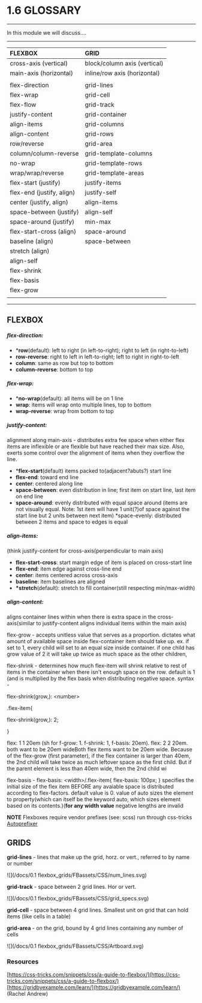 # 1.6 GLOSSARY
---
In this module we will discuss....

<hr />


| **FLEXBOX** | **GRID** |
| :--- | :--- |
| cross-axis \(vertical\) | block/column axis \(vertical\) |
| main-axis \(horizontal\) | inline/row axis \(horizontal\) |
|  |  |
| flex-direction | grid-lines |
| flex-wrap | grid-cell |
| flex-flow | grid-track |
| justify-content | grid-container |
| align-items | grid-columns |
| align-content | grid-rows |
| row/reverse | grid-area |
| column/column-reverse | grid-template-columns |
| no-wrap | grid-template-rows |
| wrap/wrap/reverse | grid-template-areas |
| flex-start  \(justify\) | justify-items |
| flex-end \(justify, align\) | justify-self |
| center \(justify, align\) | align-items |
| space-between \(justify\) | align-self |
| space-around \(justify\) | min-max |
| flex-start-cross \(align\) | space-around |
| baseline \(align\) | space-between |
| stretch \(align\) |  |
| align-self |  |
| flex-shrink |  |
| flex-basis |  |
| flex-grow |  |
|  |  |

---

## FLEXBOX

##### **flex-direction:**

* \***row**\(default\): left to right \(in left-to-right\); right to left \(in right-to-left\)
* **row-reverse**: right to left in left-to-right; left to right in right-to-left
* **column**: same as row but top to bottom
* **column-reverse**: bottom to top

##### **flex-wrap:**

* \***no-wrap**\(default\): all items will be on 1 line
* **wrap**: items will wrap onto multiple lines, top to bottom
* **wrap-reverse**: wrap from bottom to top

##### **justify-content:**

alignment along main-axis - distributes extra fee space when either flex items are inflexible or are flexible but have reached their max size. Also, exerts some control over the alignment of items when they overflow the line.

* \***flex-start**\(default\) items packed to\(adjacent?abuts?\) start line
* **flex-end**: toward end line
* **center**: centered along line
* **space-between**: even distribution in line; first item on start line, last item on end line
* **space-around**: evenly distributed with equal space around \(items are not visually equal. Note: 1st item will have 1 unit\(?\)of space against the start line but 2 units between next item\)   \*space-evenly: distributed between 2 items and space to edges is equal

##### **align-items:**

\(think justify-content for cross-axis\(perpendicular to main axis\)

* **flex-start-cross**: start margin edge of item is placed on cross-start line
* **flex-end**: item edge against cross-line end
* **center**: items centered across cross-axis
* **baseline**: item baselines are aligned
* **\*stretch**\(default\): stretch to fill container\(still respecting min/max-width\)

##### **align-content:**

aligns container lines within when there is extra space in the cross-axis\(similar to justify-content aligns individual items within the main axis\)

flex-grow - accepts unitless value that serves as a proportion. dictates what amount of available space inside flex-container item should take up.  ex. if set to 1, every child will set to an equal size inside container. if one child has grow value of 2 it will take up twice as much space as the other children, 

flex-shrink - determines how much flex-item will shrink relative to rest of items in the container when there isn't enough space on the row. default is 1 \(and is multiplied by the flex basis when distributing negative space. syntax -

flex-shrink\(grow,\): &lt;number&gt;

.flex-item{

flex-shrink\(grow,\): 2;

}

flex: 1 1 20em \(sh for f-grow: 1. f-shrink: 1, f-basis: 20em\).  flex: 2 2 20em.  both want to be 20em wideBoth flex items want to be 20em wide. Because of the flex-grow \(first parameter\), if the flex container is larger than 40em, the 2nd child will take twice as much leftover space as the first child. But if the parent element is less than 40em wide, then the 2nd child wi

flex-basis - flex-basis: &lt;width&gt;/.flex-item{ flex-basis: 100px; }   specifies the initial size of the flex item BEFORE any avaiable space is distributed according to flex-factors. default value is 0.  value of auto sizes the element to property\(which can itself be the keyword auto, which sizes element based on its contents.\)\(**for any width value** negative lengths are invalid

**NOTE** Flexboxes require vendor prefixes \(see: scss\) run through css-tricks [Autoprefixer](https://css-tricks.com/autoprefixer/)

## GRIDS

**grid-lines** - lines that make up the grid, horz. or vert., referred to by name or number

![](/docs/0.1 flexbox_grids/FBassets/CSS/num_lines.svg)

**grid-track** - space between 2 grid lines. Hor or vert.

![](/docs/0.1 flexbox_grids/FBassets/CSS/grid_specs.svg)

**grid-cell** - space between 4 grid lines. Smallest unit on grid that can hold items \(like cells in a table\)

**grid-area** - on the grid, bound by 4 grid lines containing any number of cells

![](/docs/0.1 flexbox_grids/FBassets/CSS/Artboard.svg)

### Resources

[https://css-tricks.com/snippets/css/a-guide-to-flexbox/](https://css-tricks.com/snippets/css/a-guide-to-flexbox/)  
[https://gridbyexample.com/learn/](https://gridbyexample.com/learn/)  \(Rachel Andrew\)

